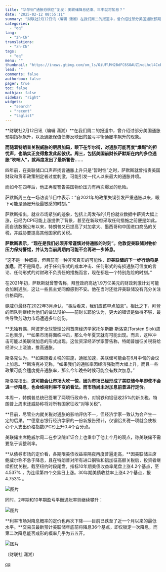 ```yaml
---
title: "华尔街“通胀恐惧症”复发：美联储降息结束、年中就将加息？"
date: "2025-02-12 08:55:11"
summary: "财联社2月12日讯（编辑 潇湘）在我们周二的报道中，曾介绍过部分美国通胀预期指标飙升，以及通胀保值债..."
categories:
  - "qq"
lang:
  - "zh-CN"
translations:
  - "zh-CN"
tags:
  - "qq"
menu: ""
thumbnail: "https://inews.gtimg.com/om_ls/OiUFlMH28dFC6SOAUZ1voLhcl4Cxb09EWrqQA8gA9FymgAA_640360/0"
lead: ""
comments: false
authorbox: false
pager: true
toc: false
mathjax: false
sidebar: "right"
widgets:
  - "search"
  - "recent"
  - "taglist"
---
```


**财联社2月12日讯（编辑 潇湘）**在我们周二的报道中，曾介绍过部分美国通胀预期指标飙升，以及通胀保值债券反映出的盈亏平衡通胀率飙升的现象。

**而随着特朗普关税威胁的层层加码，眼下在华尔街，对通胀可能再度“爆燃”的担忧声，也确实正变得愈发此起彼伏。周三，包括美国前财长萨默斯在内的多位通胀“吹哨人”，就再度发出了最新警告……**

四年前，在美联储口口声声扬言通胀上升只是“暂时性”之时，萨默斯就曾指责美国财政和货币政策制定者过度刺激，可能引发一代人以来最大的通胀井喷。

而如今在四年后，他正再度警告美国物价压力有再次爆发的危险。

萨默斯周三在一场访谈节目中表示：“自2021年的政策失误引发严重通胀以来，眼下可能是通胀升级最敏感的时刻。”

萨默斯指出，就业市场紧张的迹象，包括上周发布的1月份就业数据中薪资大幅上涨，已经为CPI可能上涨提供了背景，甚至在新政府采取任何措施之前便是如此。而自该数据公布以来，特朗普又已提高了对加拿大、墨西哥和中国进口商品的关税，并威胁要提高其他国家的关税。

**萨默斯表示，“现在是我们必须非常谨慎对待通胀的时刻”。他敦促美联储对物价压力保持警惕，并认为当前周期内可能不会再进一步降息。**

“这不是一种概率，但目前有一种非常真实的可能性，即**美联储的下一步行动将是加息**，而不是降息。对于任何形式的成本冲击、任何形式的有损通胀可信度的言论、任何形式的对财政不负责任的措施而言，现在都是一个特别危险的时刻。”

在2021年初，萨默斯就曾警告称，拜登政府高达1.9万亿美元的财政刺激计划可能会加剧通胀，这让一些民主党同僚感到不安。他在当时还批评美联储没有充分关注价格风险。

鲍威尔最终在2022年3月承认，“事后看来，我们应该早点加息”。相比之下，拜登的团队则继续为他们的做法辩护——前财长耶伦认为，更大的错误是做得不够，最终导致劳动力市场遭遇多年创伤。

**无独有偶，阿波罗全球管理公司首席经济学家托尔斯滕·斯洛克(Torsten Slok)周三也表示，**如果市场将面临冲击，那么今年夏天就有可能出现。而且，这种冲击可能以美联储加息的形式出现。这位资深经济学家警告称，特朗普加征关税将给经济火上浇油，推高通胀。

斯洛克认为，**如果随着关税的实施，通胀加速，美联储可能会在6月中旬的会议上加息。**斯洛克补充称，“如果我们的通胀率因经济强劲而大幅上升，而且一些政策可能会适度提升通胀率，那么今年晚些时候可能会有数次加息。”

斯洛克指出，**这可能会让市场大吃一惊，因为市场已经形成了美联储今年即使不会进一步降息，也会维持利率不变的看法。而市场尚未对加息前景进行定价。**

本周一，特朗普总统已签署了两项行政命令，对钢铁和铝征收25%的新关税。特朗普上周末还威胁称将对所有国家征收“对等关税”。

**目前，尽管业内就关税对通胀的影响评估不一，但经济学家一致认为会产生一定的后果。**德意志银行经济学家的一份新报告预计，仅钢铝关税一项就会使核心个人支出价格指数(PCE)上升0.4个百分点。

美联储主席鲍威尔周二在参议院听证会上也重申了他上个月的观点，称美联储不需要急于调整利率。

**从债券市场的定价看，各期限美债收益率隔夜再度普遍走高，**因美联储主席鲍威尔称不急于降息，且在特朗普对所有进口钢铁和铝加征高额关税后，投资者继续担忧关税。截至纽约时段尾盘，指标10年期美债收益率尾盘上涨4.2个基点，至4.537% ，为连续第四个交易日上涨。30年期美债收益率上涨4.2个基点，报4.753% 。

![图片](https://inews.gtimg.com/om_bt/OMxJ2s_wPLEg_JgmLCFm7yUJntvipNtA6H2CSSf5bGzMsAA/641)

同时，2年期和10年期盈亏平衡通胀率则继续攀升：

![图片](https://inews.gtimg.com/om_bt/OMLf-W5pEP5zEqD4WV-hahSesTaHSHLgTu0utku0INU4MAA/641)

**利率市场对降息概率的定价也再次下降——目前已跌至了近一个月以来的最低水平。**交易员最新预计美联储年底前将降息36个基点，即仅锁定一次降息，而第二次降息能否成形的概率几乎为五五开。

![图片](https://inews.gtimg.com/om_bt/OWUmWZRrkpVgeeZS9daG8CR6Qkz_zY52SAp55NqKRv3F0AA/641)

（财联社 潇湘）

[qq](https://new.qq.com/rain/a/20250212A01T4I00)
